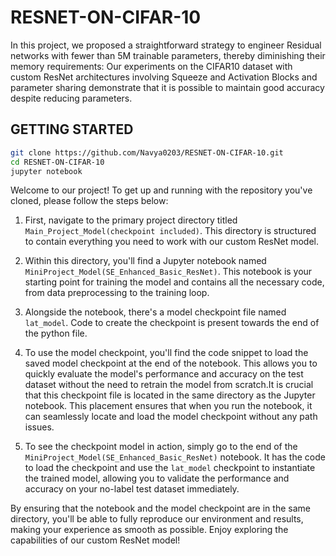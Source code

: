 # RESNET-ON-CIFAR-10
In this project, we proposed a straightforward strategy to engineer Residual networks with fewer than 5M trainable parameters, thereby diminishing their memory requirements: 
Our experiments on the CIFAR10 dataset with custom ResNet architectures involving Squeeze and Activation Blocks and parameter sharing demonstrate that it is possible to maintain good accuracy despite reducing parameters.

## GETTING STARTED
```bash
git clone https://github.com/Navya0203/RESNET-ON-CIFAR-10.git
cd RESNET-ON-CIFAR-10
jupyter notebook
```
Welcome to our project! To get up and running with the repository you've cloned, please follow the steps below:

1) First, navigate to the primary project directory titled `Main_Project_Model(checkpoint included)`. This directory is structured to contain everything you need to work with our custom ResNet model.

2) Within this directory, you'll find a Jupyter notebook named `MiniProject_Model(SE_Enhanced_Basic_ResNet)`. This notebook is your starting point for training the model and contains all the necessary code, from data preprocessing to the training loop.

3) Alongside the notebook, there's a model checkpoint file named `lat_model`. Code to create the checkpoint is present towards the end of the python file. 

4) To use the model checkpoint, you'll find the code snippet to load the saved model checkpoint at the end of the notebook. This allows you to quickly evaluate the model's performance and accuracy on the test dataset without the need to retrain the model from scratch.It is crucial that this checkpoint file is located in the same directory as the Jupyter notebook. This placement ensures that when you run the notebook, it can seamlessly locate and load the model checkpoint without any path issues.

5) To see the checkpoint model in action, simply go to the end of the `MiniProject_Model(SE_Enhanced_Basic_ResNet)` notebook. It has the code to load the checkpoint and use the `lat_model` checkpoint to instantiate the trained model, allowing you to validate the performance and accuracy on your no-label test dataset immediately.

By ensuring that the notebook and the model checkpoint are in the same directory, you'll be able to fully reproduce our environment and results, making your experience as smooth as possible. Enjoy exploring the capabilities of our custom ResNet model!


